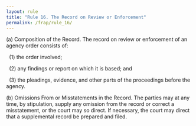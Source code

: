 ```yaml
---
layout: rule
title: "Rule 16. The Record on Review or Enforcement"
permalink: /frap/rule_16/
---
```


(a) Composition of the Record. The record on review or enforcement of an agency order consists of:


&nbsp;&nbsp;(1) the order involved;


&nbsp;&nbsp;(2) any findings or report on which it is based; and


&nbsp;&nbsp;(3) the pleadings, evidence, and other parts of the proceedings before the agency.


(b) Omissions From or Misstatements in the Record. The parties may at any time, by stipulation, supply any omission from the record or correct a misstatement, or the court may so direct. If necessary, the court may direct that a supplemental record be prepared and filed.
